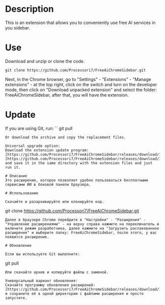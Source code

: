 # Description
This is an extension that allows you to conveniently use free AI services in you sidebar.

# Use

Download and unzip or clone the code.
```
git clone https://github.com/Processori7/FreeAiChromeSidebar.git
```
Next, in the Chrome browser, go to "Settings" - "Extensions" - "Manage extensions" - at the top right, click on the switch and turn on the developer mode, then click on "Download unpacked extension" and select the folder: FreeAiChromeSidebar, after that, you will have the extension.

# Update

If you are using Git, run:
``
git pull
```
Or download the archive and copy the replacement files.

Universal upgrade option: 
Download the extension update program: [https://github.com/Processori7/FreeAiChromeSidebar/releases/download/1.1/update.exe ]https://github.com/Processori7/FreeAiChromeSidebar/releases/download/1.1/update.exe and save it in the same directory with the extension files and just run it.

# Описание 
Это расширение, которое позволяет удобно пользоваться бесплатными сервисами ИИ в боковой панели браузера. 

# Использование 

Скачайте и разархивируйте или клонируйте код. 
```
git clone https://github.com/Processori7/FreeAiChromeSidebar.git
```
Далее в браузере Chrome перейдите в "Настройки" - "Расширения" - "Управление расширениями" - на верху справа нажмите на переключатель и включите режим разработчика, далее нажмите на "Загрузить распакованное расширение" и выберите папку: FreeAiChromeSidebar, после этого, у вас появится расширение.

# Обновление

Если вы используете Git выполните:
```
git pull
```
Или скачайте архив и копируйте файлы с заменой.

Универсальный вариант обновления: 
Скачайте программу обновления расширений: [https://github.com/Processori7/FreeAiChromeSidebar/releases/download/1.1/update.exe]https://github.com/Processori7/FreeAiChromeSidebar/releases/download/1.1/update.exe и сохраните её в одной директории с файлами расширения и просто запустите. 